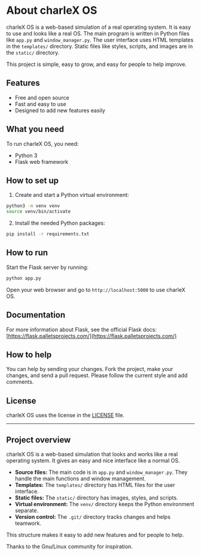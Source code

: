 # About charleX OS

charleX OS is a web-based simulation of a real operating system. It is easy to use and looks like a real OS. The main program is written in Python files like `app.py` and `window_manager.py`. The user interface uses HTML templates in the `templates/` directory. Static files like styles, scripts, and images are in the `static/` directory.

This project is simple, easy to grow, and easy for people to help improve.

## Features

- Free and open source
- Fast and easy to use
- Designed to add new features easily

## What you need

To run charleX OS, you need:

- Python 3
- Flask web framework

## How to set up

1. Create and start a Python virtual environment:

```bash
python3 -m venv venv
source venv/bin/activate
```

2. Install the needed Python packages:

```bash
pip install -r requirements.txt
```

## How to run

Start the Flask server by running:

```bash
python app.py
```

Open your web browser and go to `http://localhost:5000` to use charleX OS.

## Documentation

For more information about Flask, see the official Flask docs: [https://flask.palletsprojects.com/](https://flask.palletsprojects.com/)

## How to help

You can help by sending your changes. Fork the project, make your changes, and send a pull request. Please follow the current style and add comments.

## License

charleX OS uses the license in the [LICENSE](./LICENSE) file.

---

## Project overview

charleX OS is a web-based simulation that looks and works like a real operating system. It gives an easy and nice interface like a normal OS.

- **Source files:** The main code is in `app.py` and `window_manager.py`. They handle the main functions and window management.
- **Templates:** The `templates/` directory has HTML files for the user interface.
- **Static files:** The `static/` directory has images, styles, and scripts.
- **Virtual environment:** The `venv/` directory keeps the Python environment separate.
- **Version control:** The `.git/` directory tracks changes and helps teamwork.

This structure makes it easy to add new features and for people to help.

Thanks to the Gnu/Linux community for inspiration.
